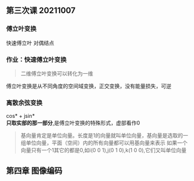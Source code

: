 ## 第三次课 20211007
### 傅立叶变换
快速傅立叶 对偶结点

### 作业：快速傅立叶变换
> 二维傅立叶变换可以转化为一维
 
傅立叶变换是从不同角度的空间域变换，正交变换，没有能量损失，可逆

### 离散余弦变换
cos* + jsin*<br>
**只取实部的那一部分**,是傅立叶变换的特殊形式，虚部看作0<br>


> 基向量肯定是单位向量。长度是1的向量就叫单位向量，基向量是选取的一组单位向量，平面（空间）内的所有向量都可以用基向量来表示
如果一个向量只有一个1其它的都是0,如i(0 0 1),j(0 1 0),k(1 0 0),它们又叫单位向量

## 第四章 图像编码
